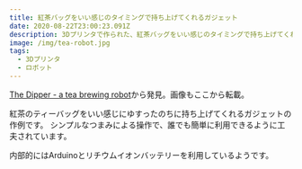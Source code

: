 ```yaml
---
title: 紅茶バッグをいい感じのタイミングで持ち上げてくれるガジェット
date: 2020-08-22T23:00:23.091Z
description: 3Dプリンタで作られた、紅茶バッグをいい感じのタイミングで持ち上げてくれるガジェットの作例を紹介します。
image: /img/tea-robot.jpg
tags:
  - 3Dプリンタ
  - ロボット
---
```

[The Dipper - a tea brewing robot](https://hackaday.io/project/164844-the-dipper-a-tea-brewing-robot)から発見。画像もここから転載。

紅茶のティーバッグをいい感じにゆすったのちに持ち上げてくれるガジェットの作例です。
シンプルなつまみによる操作で、誰でも簡単に利用できるように工夫されています。

内部的にはArduinoとリチウムイオンバッテリーを利用しているようです。
